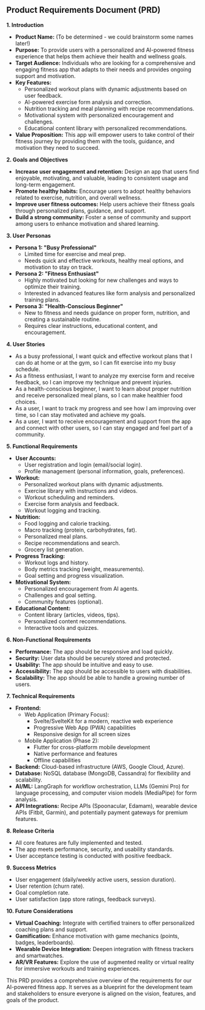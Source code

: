 ## Product Requirements Document (PRD)

**1. Introduction**

* **Product Name:**  (To be determined -  we could brainstorm some names later!)
* **Purpose:** To provide users with a personalized and AI-powered fitness experience that helps them achieve their health and wellness goals.
* **Target Audience:** Individuals who are looking for a comprehensive and engaging fitness app that adapts to their needs and provides ongoing support and motivation.
* **Key Features:**
    * Personalized workout plans with dynamic adjustments based on user feedback.
    * AI-powered exercise form analysis and correction.
    * Nutrition tracking and meal planning with recipe recommendations.
    * Motivational system with personalized encouragement and challenges.
    * Educational content library with personalized recommendations.
* **Value Proposition:** This app will empower users to take control of their fitness journey by providing them with the tools, guidance, and motivation they need to succeed.

**2. Goals and Objectives**

* **Increase user engagement and retention:**  Design an app that users find enjoyable, motivating, and valuable, leading to consistent usage and long-term engagement.
* **Promote healthy habits:**  Encourage users to adopt healthy behaviors related to exercise, nutrition, and overall wellness.
* **Improve user fitness outcomes:**  Help users achieve their fitness goals through personalized plans, guidance, and support.
* **Build a strong community:**  Foster a sense of community and support among users to enhance motivation and shared learning.

**3. User Personas**

* **Persona 1:  "Busy Professional"**
    * Limited time for exercise and meal prep.
    * Needs quick and effective workouts, healthy meal options, and motivation to stay on track.
* **Persona 2: "Fitness Enthusiast"**
    * Highly motivated but looking for new challenges and ways to optimize their training.
    * Interested in advanced features like form analysis and personalized training plans.
* **Persona 3: "Health-Conscious Beginner"**
    * New to fitness and needs guidance on proper form, nutrition, and creating a sustainable routine.
    * Requires clear instructions, educational content, and encouragement.

**4. User Stories**

* As a busy professional, I want quick and effective workout plans that I can do at home or at the gym, so I can fit exercise into my busy schedule.
* As a fitness enthusiast, I want to analyze my exercise form and receive feedback, so I can improve my technique and prevent injuries.
* As a health-conscious beginner, I want to learn about proper nutrition and receive personalized meal plans, so I can make healthier food choices.
* As a user, I want to track my progress and see how I am improving over time, so I can stay motivated and achieve my goals.
* As a user, I want to receive encouragement and support from the app and connect with other users, so I can stay engaged and feel part of a community.

**5. Functional Requirements**

* **User Accounts:**
    * User registration and login (email/social login).
    * Profile management (personal information, goals, preferences).
* **Workout:**
    * Personalized workout plans with dynamic adjustments.
    * Exercise library with instructions and videos.
    * Workout scheduling and reminders.
    * Exercise form analysis and feedback.
    * Workout logging and tracking.
* **Nutrition:**
    * Food logging and calorie tracking.
    * Macro tracking (protein, carbohydrates, fat).
    * Personalized meal plans.
    * Recipe recommendations and search.
    * Grocery list generation.
* **Progress Tracking:**
    * Workout logs and history.
    * Body metrics tracking (weight, measurements).
    * Goal setting and progress visualization.
* **Motivational System:**
    * Personalized encouragement from AI agents.
    * Challenges and goal setting.
    * Community features (optional).
* **Educational Content:**
    * Content library (articles, videos, tips).
    * Personalized content recommendations.
    * Interactive tools and quizzes.

**6. Non-Functional Requirements**

* **Performance:** The app should be responsive and load quickly.
* **Security:** User data should be securely stored and protected.
* **Usability:** The app should be intuitive and easy to use.
* **Accessibility:** The app should be accessible to users with disabilities.
* **Scalability:** The app should be able to handle a growing number of users.

**7. Technical Requirements**

* **Frontend:**
    * Web Application (Primary Focus):
        * Svelte/SvelteKit for a modern, reactive web experience
        * Progressive Web App (PWA) capabilities
        * Responsive design for all screen sizes
    * Mobile Application (Phase 2):
        * Flutter for cross-platform mobile development
        * Native performance and features
        * Offline capabilities
* **Backend:**  Cloud-based infrastructure (AWS, Google Cloud, Azure).
* **Database:**  NoSQL database (MongoDB, Cassandra) for flexibility and scalability.
* **AI/ML:**  LangGraph for workflow orchestration, LLMs (Gemini Pro) for language processing, and computer vision models (MediaPipe) for form analysis.
* **API Integrations:**  Recipe APIs (Spoonacular, Edamam), wearable device APIs (Fitbit, Garmin), and potentially payment gateways for premium features.

**8. Release Criteria**

* All core features are fully implemented and tested.
* The app meets performance, security, and usability standards.
* User acceptance testing is conducted with positive feedback.

**9. Success Metrics**

* User engagement (daily/weekly active users, session duration).
* User retention (churn rate).
* Goal completion rate.
* User satisfaction (app store ratings, feedback surveys).

**10. Future Considerations**

* **Virtual Coaching:**  Integrate with certified trainers to offer personalized coaching plans and support.
* **Gamification:**  Enhance motivation with game mechanics (points, badges, leaderboards).
* **Wearable Device Integration:**  Deepen integration with fitness trackers and smartwatches.
* **AR/VR Features:**  Explore the use of augmented reality or virtual reality for immersive workouts and training experiences.

This PRD provides a comprehensive overview of the requirements for our AI-powered fitness app. It serves as a blueprint for the development team and stakeholders to ensure everyone is aligned on the vision, features, and goals of the product.